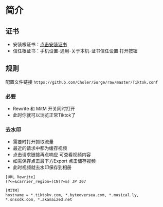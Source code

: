 # 简介
## 证书
* 安装根证书：[点击安装证书](https://github.com/Choler/Surge/raw/master/Thor%20SSL%20CA.cer)
* 信任根证书：手机设置-通用-关于本机-证书信任设置 打开按钮

## 规则
配置文件链接 `https://github.com/Choler/Surge/raw/master/Tiktok.conf`

### 必要
* Rewrite 和 MitM 开关同时打开
* 此时你就可以浏览正常Tiktok了

### 去水印
* 需要时打开抓取流量
* 最近的请求中都为缓存视频
* 点击请求链接再点响应 可查看视频内容
* 如需保存点击最下方Export 点击储存视频
* 此时视频就去水印保存到相册

```
[URL Rewrite]
(?<=&carrier_region=)CN(?=&) JP 307

[MITM]
hostname = *.tiktokv.com, *.byteoversea.com, *.musical.ly, *.snssdk.com, *.akamaized.net
```
